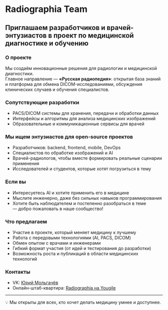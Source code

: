 # Radiographia Team

## Приглашаем разработчиков и врачей-энтузиастов в проект по медицинской диагностике и обучению

### О проекте
Мы создаём инновационные решения для радиологии и медицинской диагностики.  
Главное направление — **«Русская радиопедия»**: открытая база знаний и платформа для обмена DICOM-исследованиями, обсуждения клинических случаев и обучения специалистов.

### Сопутствующие разработки
- PACS/DICOM системы для хранения, передачи и обработки данных  
- Интерфейсы и алгоритмы для анализа медицинских изображений  
- Образовательные и коммуникационные сервисы для врачей  

### Мы ищем энтузиастов для open-source проектов
- Разработчиков: backend, frontend, mobile, DevOps  
- Специалистов по обработке изображений и AI  
- Врачей-радиологов, чтобы вместе формировать реальные сценарии применения  
- Исследователей и студентов, которые хотят погрузиться в тему  

### Если вы
- Интересуетесь AI и хотите применить его в медицине  
- Мыслите инженерно, даже без сильных навыков программирования  
- Хотите быть наблюдателем и постепенно разобраться в теме  
— добро пожаловать в наше сообщество!  

### Что предлагаем
- Участие в проекте, который меняет медицину к лучшему  
- Работа с передовыми технологиями (AI, PACS, DICOM)  
- Обмен опытом с врачами и инженерами  
- Гибкий формат участия (от идей и тестирования до разработки)  
- Возможность роста и публикаций в области медицинских технологий  

### Контакты
- VK: [Юрий Мольгачёв](https://vk.com/yury_molgachev)  
- Онлайн-штаб-квартира: [Radiographia на Yougile](https://radiographia.yougile.com/)  

---

💡 Мы открыты для всех, кто хочет делать медицину умнее и доступнее.
